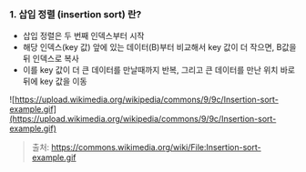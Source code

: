 ### 1. 삽입 정렬 (insertion sort) 란?

- 삽입 정렬은 두 번째 인덱스부터 시작
- 해당 인덱스(key 값) 앞에 있는 데이터(B)부터 비교해서 key 값이 더 작으면, B값을 뒤 인덱스로 복사
- 이를 key 값이 더 큰 데이터를 만날때까지 반복, 그리고 큰 데이터를 만난 위치 바로 뒤에 key 값을 이동

![https://upload.wikimedia.org/wikipedia/commons/9/9c/Insertion-sort-example.gif](https://upload.wikimedia.org/wikipedia/commons/9/9c/Insertion-sort-example.gif)

> 출처: https://commons.wikimedia.org/wiki/File:Insertion-sort-example.gif